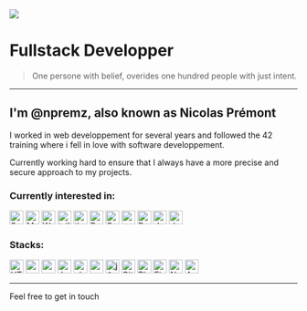 <img src="https://giffiles.alphacoders.com/146/14616.gif" />

# Fullstack Developper

> One persone with belief, overides one hundred people with just intent.

---

## I'm @npremz, also known as Nicolas Prémont

I worked in web developpement for several years and followed the  42 training where i fell in love with software developpement.

Currently working hard to ensure that I always have a more precise and secure approach to my projects.

### Currently interested in:

<a href="https://symfony.com/" title="Symfony"><img src="https://github.com/get-icon/geticon/raw/master/icons/symfony.svg" alt="Symfony" width="24px" height="24px"></a>
<a href="https://www.mysql.com/fr/" title="Symfony"><img src="https://github.com/get-icon/geticon/blob/master/icons/mysql.svg" alt="MySQL" width="24px" height="24px"></a>
<a href="https://wordpress.org/" title="WordPress"><img src="https://github.com/get-icon/geticon/raw/master/icons/wordpress-icon.svg" alt="WordPress" width="24px" height="24px"></a>
<a href="https://tailwindcss.com/" title="docker"><img src="https://github.com/get-icon/geticon/blob/master/icons/tailwindcss-icon.svg" alt="tailwind" width="24px" height="24px"></a>
<a href="https://threejs.org/" title="docker"><img src="https://github.com/get-icon/geticon/blob/master/icons/threejs.svg" alt="threejs" width="24px" height="24px"></a>
<a href="https://www.python.org/" title="docker"><img src="https://github.com/get-icon/geticon/blob/master/icons/python.svg" alt="Python" width="24px" height="24px"></a>
<a href="https://fr.wikipedia.org/wiki/C_(langage)" title="docker"><img src="https://github.com/get-icon/geticon/blob/master/icons/c.svg" alt="C" width="24px" height="24px"></a>
<a href="https://fr.wikipedia.org/wiki/C%2B%2B" title="docker"><img src="https://github.com/get-icon/geticon/blob/master/icons/c-plusplus.svg" alt="cpp" width="24px" height="24px"></a>
<a href="https://fr.wikipedia.org/wiki/Bourne-Again_shell" title="docker"><img src="https://github.com/get-icon/geticon/blob/master/icons/bash.svg" alt="Bash" width="24px" height="24px"></a>
<a href="https://www.debian.org/index.fr.html" title="docker"><img src="https://github.com/get-icon/geticon/blob/master/icons/debian.svg" alt="debian" width="24px" height="24px"></a>
<a href="https://www.docker.com/" title="docker"><img src="https://github.com/get-icon/geticon/raw/master/icons/docker-icon.svg" alt="docker" width="24px" height="24px"></a>

### Stacks:

<a href="https://developer.mozilla.org/fr/docs/Web/HTML" title="docker"><img src="https://github.com/get-icon/geticon/blob/master/icons/html-5.svg" alt="HTML" width="24px" height="24px"></a>
<a href="https://developer.mozilla.org/fr/docs/Web/CSS" title="docker"><img src="https://github.com/get-icon/geticon/blob/master/icons/css-3.svg" alt="css" width="24px" height="24px"></a>
<a href="https://sass-lang.com/" title="docker"><img src="https://github.com/get-icon/geticon/blob/master/icons/sass.svg" alt="sass" width="24px" height="24px"></a>
<a href="https://developer.mozilla.org/fr/docs/Web/JavaScript" title="docker"><img src="https://github.com/get-icon/geticon/blob/master/icons/javascript.svg" alt="Javascript" width="24px" height="24px"></a>
<a href="https://www.php.net" title="docker"><img src="https://github.com/get-icon/geticon/blob/master/icons/php.svg" alt="php" width="24px" height="24px"></a>
<a href="https://vuejs.org/" title="docker"><img src="https://github.com/get-icon/geticon/blob/master/icons/vue.svg" alt="vue" width="24px" height="24px"></a>
<a href="https://jquery.com/" title="docker"><img src="https://github.com/get-icon/geticon/blob/master/icons/jquery-icon.svg" alt="jQuery" width="24px" height="24px"></a>
<a href="https://git-scm.com/" title="docker"><img src="https://github.com/get-icon/geticon/blob/master/icons/git-icon.svg" alt="Git" width="24px" height="24px"></a>
<a href="https://fr.wikipedia.org/wiki/Adobe_Photoshop" title="docker"><img src="https://github.com/get-icon/geticon/blob/master/icons/adobe-photoshop.svg" alt="Photoshop" width="24px" height="24px"></a>
<a href="https://www.figma.com/" title="docker"><img src="https://github.com/get-icon/geticon/blob/master/icons/figma.svg" alt="Figma" width="24px" height="24px"></a>
<a href="https://nginx.org/en/docs/" title="docker"><img src="https://github.com/get-icon/geticon/blob/master/icons/nginx-icon.svg" alt="Nginx" width="24px" height="24px"></a>
<a href="https://httpd.apache.org/" title="docker"><img src="https://github.com/get-icon/geticon/blob/master/icons/apache.svg" alt="Apache" width="24px" height="24px"></a>

---

Feel free to get in touch

<!---
npremz/npremz is a ✨ special ✨ repository because its `README.md` (this file) appears on your GitHub profile.
You can click the Preview link to take a look at your changes.
--->
